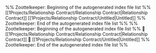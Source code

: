 %% Zoottelkeeper: Beginning of the autogenerated index file list  %%
 [[1Projects/Relationship Contract/Relationship Contract|Relationship Contract]]
 [[1Projects/Relationship Contract/Untitled|Untitled]]
%% Zoottelkeeper: End of the autogenerated index file list  %%
%% Zoottelkeeper: Beginning of the autogenerated index file list  %%
📄 [[1Projects/Relationship Contract/Relationship Contract|Relationship Contract]]
📄 [[1Projects/Relationship Contract/Untitled|Untitled]]
%% Zoottelkeeper: End of the autogenerated index file list  %%
